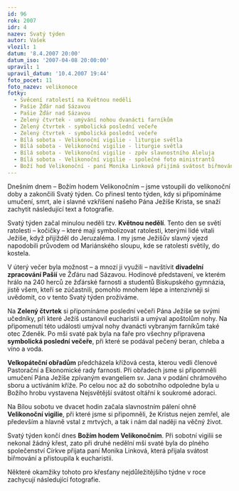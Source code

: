```yaml
---
id: 96
rok: 2007
idr: 4
nazev: Svatý týden
autor: Vašek
vlozil: 1
datum: '8.4.2007 20:00'
datum_iso: '2007-04-08 20:00:00'
upravil: 1
upravil_datum: '10.4.2007 19:44'
foto_pocet: 11
foto_nazev: velikonoce
fotky:
  - Svěcení ratolestí na Květnou neděli
  - Pašie Žďár nad Sázavou
  - Pašie Žďár nad Sázavou
  - Zelený čtvrtek - umývání nohou dvanácti farníkům
  - Zelený čtvrtek - symbolická poslední večeře
  - Zelený čtvrtek - symbolická poslední večeře
  - Bílá sobota - Velikonoční vigilie - liturgie světla
  - Bílá sobota - Velikonoční vigilie - liturgie světla
  - Bílá sobota - Velikonoční vigilie - zpěv slavnostního Aleluja
  - Bílá sobota - Velikonoční vigilie - společné foto ministrantů
  - Boží hod Velikonoční - paní Monika Linková přijímá svátost biřmování
---
```

Dnešním dnem – Božím hodem Velikonočním – jsme vstoupili do velikonoční doby a zakončili Svatý týden. Co přinesl tento týden, kdy si připomínáme umučení, smrt, ale i slavné vzkříšení našeho Pána Ježíše Krista, se snaží zachytit následující text a fotografie.<p>
Svatý týden začal minulou neděli tzv. <strong>Květnou nedělí</strong>. Tento den se světí ratolesti – kočičky – které mají symbolizovat ratolesti, kterými lidé vítali Ježíše, když přijížděl do Jeruzaléma. I my jsme Ježíšův slavný vjezd napodobili průvodem od Mariánského sloupu, kde se ratolesti světily, do kostela.<p>
V úterý večer byla možnost – a mnozí ji využili – navštívit <strong>divadelní zpracování Pašií</strong> ve Žďáru nad Sázavou. Hodinové představení, ve kterém hrálo na 240 herců ze žďárské farnosti a studentů Biskupského gymnázia, jistě všem, kteří se zúčastnili, pomohlo mnohem lépe a intenzivněji si uvědomit, co v tento Svatý týden prožíváme.<p>
Na <strong>Zelený čtvrtek</strong> si připomínáme poslední večeři Pána Ježíše se svými učedníky, při které Ježíš ustanovil eucharistii a umýval apoštolům nohy. Na připomenutí této události umýval nohy dvanácti vybraným farníkům také otec Zdeněk. Po mši svaté pak byla na faře pro všechny připravena <strong>symbolická poslední večeře</strong>, při které se podával pečený beran, chleba a víno a voda.<p>
<strong>Velkopáteční obřadům</strong> předcházela křížová cesta, kterou vedli členové Pastorační a Ekonomické rady farnosti. Při obřadech jsme si připomněli umučení Pána Ježíše zpívaným evangeliem sv. Jana v podání chrámového sboru a uctíváním kříže. Po celou noc až do sobotního odpoledne byla u Božího hrobu vystavena Nejsvětější svátost oltářní k soukromé adoraci.<p>
Na Bílou sobotu ve  dvacet hodin začala slavnostním pálení ohně <strong>Velikonoční vigilie</strong>, při které jsme si připomněli, že Kristus nejen zemřel, ale především a hlavně vstal z mrtvých, a tak i nám dal naději na věčný život.<p>
Svatý týden končí dnes <strong>Božím hodem Velikonočním</strong>. Při sobotní vigilii se nekonal žádný křest, zato při druhé nedělní mši svaté byla do plného společenství Církve přijata paní Monika Linková, která přijala svátost biřmování a přistoupila k eucharistii.<p>
Některé okamžiky tohoto pro křesťany nejdůležitějšího týdne v roce zachycují následující fotografie. <p>
